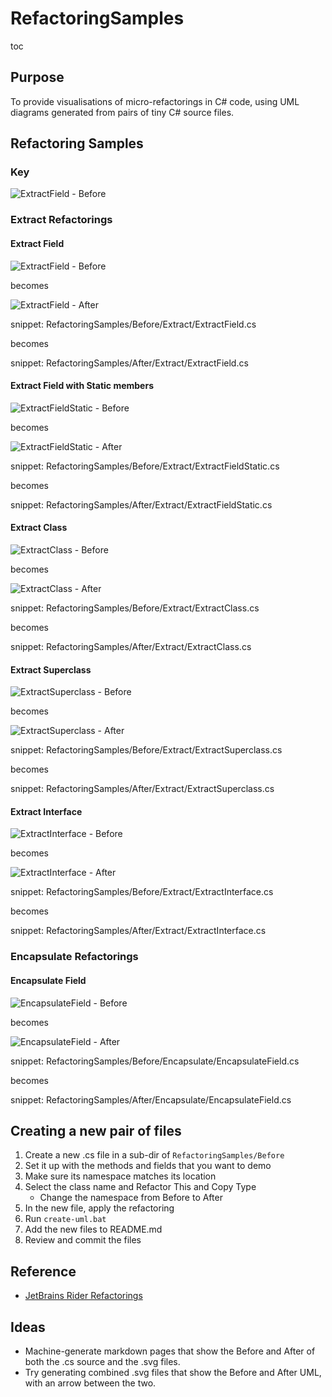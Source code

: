 <a id="top"></a>

# RefactoringSamples

toc

## Purpose

To provide visualisations of micro-refactorings in C# code, using UML diagrams generated from pairs of tiny C# source files.

## Refactoring Samples

### Key

![ExtractField - Before](uml/Keys/Key.svg?raw=true)

### Extract Refactorings

#### Extract Field

![ExtractField - Before](uml/Before/Extract/ExtractField.svg?raw=true)

becomes

![ExtractField - After](uml/After/Extract/ExtractField.svg?raw=true)

snippet: RefactoringSamples/Before/Extract/ExtractField.cs

becomes

snippet: RefactoringSamples/After/Extract/ExtractField.cs

#### Extract Field with Static members

![ExtractFieldStatic - Before](uml/Before/Extract/ExtractFieldStatic.svg?raw=true)

becomes

![ExtractFieldStatic - After](uml/After/Extract/ExtractFieldStatic.svg?raw=true)

snippet: RefactoringSamples/Before/Extract/ExtractFieldStatic.cs

becomes

snippet: RefactoringSamples/After/Extract/ExtractFieldStatic.cs

#### Extract Class

![ExtractClass - Before](uml/Before/Extract/ExtractClass.svg?raw=true)

becomes

![ExtractClass - After](uml/After/Extract/ExtractClass.svg?raw=true)

snippet: RefactoringSamples/Before/Extract/ExtractClass.cs

becomes

snippet: RefactoringSamples/After/Extract/ExtractClass.cs

#### Extract Superclass

![ExtractSuperclass - Before](uml/Before/Extract/ExtractSuperclass.svg?raw=true)

becomes

![ExtractSuperclass - After](uml/After/Extract/ExtractSuperclass.svg?raw=true)


snippet: RefactoringSamples/Before/Extract/ExtractSuperclass.cs

becomes

snippet: RefactoringSamples/After/Extract/ExtractSuperclass.cs

#### Extract Interface

![ExtractInterface - Before](uml/Before/Extract/ExtractInterface.svg?raw=true)

becomes

![ExtractInterface - After](uml/After/Extract/ExtractInterface.svg?raw=true)

snippet: RefactoringSamples/Before/Extract/ExtractInterface.cs

becomes

snippet: RefactoringSamples/After/Extract/ExtractInterface.cs

### Encapsulate Refactorings

#### Encapsulate Field

![EncapsulateField - Before](uml/Before/Encapsulate/EncapsulateField.svg?raw=true)

becomes

![EncapsulateField - After](uml/After/Encapsulate/EncapsulateField.svg?raw=true)


snippet: RefactoringSamples/Before/Encapsulate/EncapsulateField.cs

becomes

snippet: RefactoringSamples/After/Encapsulate/EncapsulateField.cs

## Creating a new pair of files

1. Create a new .cs file in a sub-dir of `RefactoringSamples/Before`
1. Set it up with the methods and fields that you want to demo
1. Make sure its namespace matches its location
1. Select the class name and Refactor This and Copy Type
    * Change the namespace from Before to After
1. In the new file, apply the refactoring
1. Run `create-uml.bat`
1. Add the new files to README.md
1. Review and commit the files

## Reference

* [JetBrains Rider Refactorings](https://www.jetbrains.com/help/rider/Refactorings__Index.html)

## Ideas

* Machine-generate markdown pages that show the Before and After of both the .cs source and the .svg files.
* Try generating combined .svg files that show the Before and After UML, with an arrow between the two.
